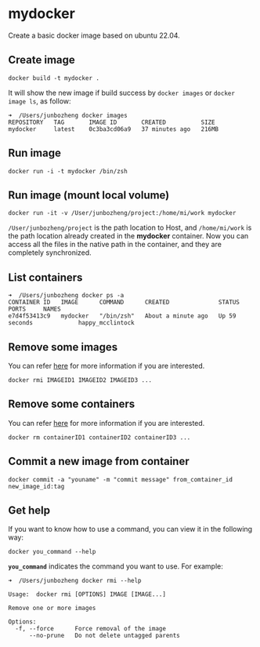 # mydocker
Create a basic docker image based on ubuntu 22.04.

## Create image
```
docker build -t mydocker .
```

It will show the new image if build success by `docker images` or `docker image ls`, as follow:
```
➜  /Users/junbozheng docker images
REPOSITORY   TAG       IMAGE ID       CREATED          SIZE
mydocker     latest    0c3ba3cd06a9   37 minutes ago   216MB
```

## Run image
```
docker run -i -t mydocker /bin/zsh
```

## Run image (mount local volume)
```
docker run -it -v /User/junbozheng/project:/home/mi/work mydocker
```
`/User/junbozheng/project` is the path location to Host, and `/home/mi/work` is the path location already created in the **mydocker** container. Now you can access all the files in the native path in the container, and they are completely synchronized.

## List containers
```
➜  /Users/junbozheng docker ps -a
CONTAINER ID   IMAGE      COMMAND      CREATED              STATUS          PORTS     NAMES
e7d4f53413c9   mydocker   "/bin/zsh"   About a minute ago   Up 59 seconds             happy_mcclintock
```

## Remove some images
You can refer [here](https://blog.csdn.net/sinat_39308893/article/details/122043748) for more information if you are interested.

```
docker rmi IMAGEID1 IMAGEID2 IMAGEID3 ...
```

## Remove some containers
You can refer [here](https://jingyan.baidu.com/article/11c17a2c088605b547e39d71.html) for more information if you are interested.

```
docker rm containerID1 containerID2 containerID3 ...
```

## Commit a new image from container
```
docker commit -a "youname" -m "commit message" from_comtainer_id new_image_id:tag
```

## Get help
If you want to know how to use a command, you can view it in the following way:
```
docker you_command --help
```
**`you_command`** indicates the command you want to use. For example:
```
➜  /Users/junbozheng docker rmi --help

Usage:  docker rmi [OPTIONS] IMAGE [IMAGE...]

Remove one or more images

Options:
  -f, --force      Force removal of the image
      --no-prune   Do not delete untagged parents
```
